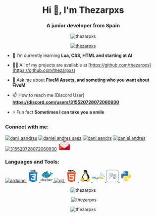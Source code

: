 <h1 align="center">Hi 👋, I'm Thezarpxs</h1>
<h3 align="center">A junior developer from Spain</h3>

<p align="center"> <img src="https://komarev.com/ghpvc/?username=thezarpxs&label=Profile%20views&color=0e75b6&style=flat" alt="thezarpxs" /> </p>

<p align="center"> <a href="https://github.com/ryo-ma/github-profile-trophy"><img src="https://github-profile-trophy.vercel.app/?username=thezarpxs&theme=dracula&column=3&title=Joined2020,Commits,PullRequest,Followers,Repositories,Issues" alt="thezarpxs" /></a> </p>

- 🌱 I’m currently learning **Lua, CSS, HTML and starting at AI**

- 👨‍💻 All of my projects are available at [https://github.com/thezarpxs](https://github.com/thezarpxs)

- 💬 Ask me about **FiveM Assets, and someting who you want about FiveM**

- 📫 How to reach me [Discord User] **https://discord.com/users/315520728072060930**

- ⚡ Fun fact **Sometimes I can take you a smile**

<h3 align="left">Connect with me:</h3>
<p align="left">
<a href="https://twitter.com/dani_aandrss" target="blank"><img align="center" src="https://raw.githubusercontent.com/rahuldkjain/github-profile-readme-generator/master/src/images/icons/Social/twitter.svg" alt="dani_aandrss" height="30" width="40" /></a>
<a href="https://linkedin.com/in/daniel andres saez" target="blank"><img align="center" src="https://raw.githubusercontent.com/rahuldkjain/github-profile-readme-generator/master/src/images/icons/Social/linked-in-alt.svg" alt="daniel andres saez" height="30" width="40" /></a>
<a href="https://instagram.com/dani.aandrs" target="blank"><img align="center" src="https://raw.githubusercontent.com/rahuldkjain/github-profile-readme-generator/master/src/images/icons/Social/instagram.svg" alt="dani.aandrs" height="30" width="40" /></a>
<a href="https://www.youtube.com/c/daniel andres" target="blank"><img align="center" src="https://raw.githubusercontent.com/rahuldkjain/github-profile-readme-generator/master/src/images/icons/Social/youtube.svg" alt="daniel andres" height="30" width="40" /></a>
<a href="https://discord.gg/315520728072060930" target="blank"><img align="center" src="https://raw.githubusercontent.com/rahuldkjain/github-profile-readme-generator/master/src/images/icons/Social/discord.svg" alt="315520728072060930" height="30" width="40" /></a>
<a href="mailto:daniel-andres21@hotmail.es" target="blank"> <img src="https://github.com/thezarpxs/thezarpxs.github.io/blob/main/img/email-svgrepo-com.svg" alt="daniel andres" height="30" width="40" /></a>
</p>

<h3 align="left">Languages and Tools:</h3>
<p align="left"> <a href="https://www.arduino.cc/" target="_blank" rel="noreferrer"> <img src="https://cdn.worldvectorlogo.com/logos/arduino-1.svg" alt="arduino" width="40" height="40"/> </a> <a href="https://www.w3schools.com/css/" target="_blank" rel="noreferrer"> <img src="https://raw.githubusercontent.com/devicons/devicon/master/icons/css3/css3-original-wordmark.svg" alt="css3" width="40" height="40"/> </a> <a href="https://www.docker.com/" target="_blank" rel="noreferrer"> <img src="https://raw.githubusercontent.com/devicons/devicon/master/icons/docker/docker-original-wordmark.svg" alt="docker" width="40" height="40"/> </a> <a href="https://git-scm.com/" target="_blank" rel="noreferrer"> <img src="https://www.vectorlogo.zone/logos/git-scm/git-scm-icon.svg" alt="git" width="40" height="40"/> </a> <a href="https://www.w3.org/html/" target="_blank" rel="noreferrer"> <img src="https://raw.githubusercontent.com/devicons/devicon/master/icons/html5/html5-original-wordmark.svg" alt="html5" width="40" height="40"/> </a> </a> <a href="https://www.linux.org/" target="_blank" rel="noreferrer"> <img src="https://raw.githubusercontent.com/devicons/devicon/master/icons/linux/linux-original.svg" alt="linux" width="40" height="40"/> </a> <a href="https://www.mysql.com/" target="_blank" rel="noreferrer"> <img src="https://raw.githubusercontent.com/devicons/devicon/master/icons/mysql/mysql-original-wordmark.svg" alt="mysql" width="40" height="40"/> </a> <a href="https://www.photoshop.com/en" target="_blank" rel="noreferrer"> <img src="https://raw.githubusercontent.com/devicons/devicon/master/icons/photoshop/photoshop-line.svg" alt="photoshop" width="40" height="40"/> </a> <a href="https://www.python.org" target="_blank" rel="noreferrer"> <img src="https://raw.githubusercontent.com/devicons/devicon/master/icons/python/python-original.svg" alt="python" width="40" height="40"/> </a></p>

<div align="center">
<p><img src="https://github-readme-stats.vercel.app/api/top-langs?username=thezarpxs&show_icons=true&locale=es&layout=compact&theme=dracula&column=-1" alt="thezarpxs" /></p>

<p>&nbsp;<img src="https://github-readme-stats.vercel.app/api?username=thezarpxs&show_icons=true&locale=es&theme=dracula&column=-1" alt="thezarpxs" /></p>

<p><img src="https://github-readme-streak-stats.herokuapp.com/?user=thezarpxs&locale=es&theme=dracula&column=-1" alt="thezarpxs" /></p>
</div>
